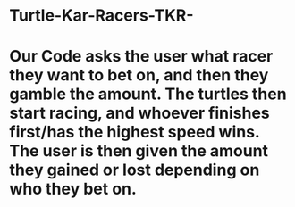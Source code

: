 # Turtle-Kar-Racers-TKR-

# Our Code asks the user what racer they want to bet on, and then they gamble the amount.  The turtles then start racing, and whoever finishes first/has the highest speed wins. The user is then given the amount they gained or lost depending on who they bet on.

